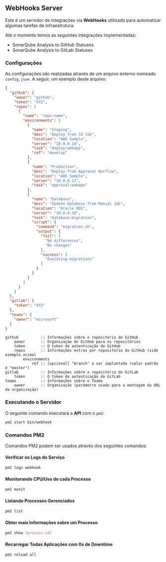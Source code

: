 ## WebHooks Server

Este é um servidor de integrações via **WebHooks** utilizado para automatizar algumas tarefas de infraestrutura.

Até o momento temos as seguintes integrações implementadas:

* SonarQube Analysis to GitHub Statuses
* SonarQube Analysis to GitLab Statuses

### Configurações

As configurações são realizadas através de um arquivo externo nomeado `config.json`. A seguir, um exemplo
deste arquivo:

```json
{
  "github": {
    "owner": "github",
    "token": "XYZ",
    "repos": [
      {
        "name": "repo-name",
        "environments": [
          {
            "name": "Staging",
            "desc": "Deploy from CD Job",
            "location": "AWS Sample",
            "server": "10.0.0.10",
            "task": "deploy:webapp",
            "ref": "develop"
          },
          {
            "name": "Production",
            "desc": "Deploy from Approval Worflow",
            "location": "AWS Sample",
            "server": "10.0.0.11",
            "task": "approval:webapp"
          },
          {
            "name": "Database",
            "desc": "Update Database from Manual Job",
            "location": "Oracle RDS",
            "server": "10.0.0.20",
            "task": "database:migration",
            "script": {
              "command": "migration.sh",
              "output": {
                "fail": [
                  "No differences",
                  "No changes"
                ],
                "success": [
                  "Executing migrations"
                ]
              }
            }
          }
        ]
      }
    ]
  },
  "gitlab": {
    "token": "XYZ"
  },
  "teams": {
    "owner": "microsoft"
  }
}
```

    github          :: Informações sobre o repositório do GitHub
        owner       :: Organização do GitHub para os repositórios
        token       :: O token de autenticação do GitHub
        repos       :: Informações extras por repositório do GitHub (vide exemplo acima)
            environments
                ref :: [opcional] "branch" a ser implantada (valor padrão é "master")
    gitlab          :: Informações sobre o repositório do GitLab
        token       :: O token de autenticação do GitLab
    teams           :: Informações sobre o Teams
        owner       :: Organização (parâmetro usado para a montagem da URL da organização)

### Executando o Servidor

O seguinte comando executará a **API** com o `pm2`:

```bash
pm2 start bin/webhook
```

### Comandos PM2

Comandos PM2 podem ser usados através dos seguintes comandos:

#### Verificar os Logs do Serviço

```bash
pm2 logs webhook
```

#### Monitorando CPU/Uso de cada Processo

```bash
pm2 monit
```

#### Listando Processos Gerenciados

```bash
pm2 list
```

#### Obter mais Informações sobre um Processo

```bash
pm2 show [process-id]
```

#### Recarregar Todas Aplicações com 0s de Downtime

```bash
pm2 reload all
```
